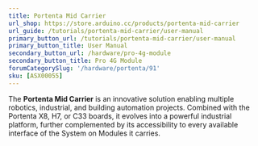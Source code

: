```yaml
---
title: Portenta Mid Carrier
url_shop: https://store.arduino.cc/products/portenta-mid-carrier
url_guide: /tutorials/portenta-mid-carrier/user-manual
primary_button_url: /tutorials/portenta-mid-carrier/user-manual
primary_button_title: User Manual
secondary_button_url: /hardware/pro-4g-module
secondary_button_title: Pro 4G Module
forumCategorySlug: '/hardware/portenta/91'
sku: [ASX00055]
---
```


The **Portenta Mid Carrier** is an innovative solution enabling multiple robotics, industrial, and building automation projects. Combined with the Portenta X8, H7, or C33 boards, it evolves into a powerful industrial platform, further complemented by its accessibility to every available interface of the System on Modules it carries.
